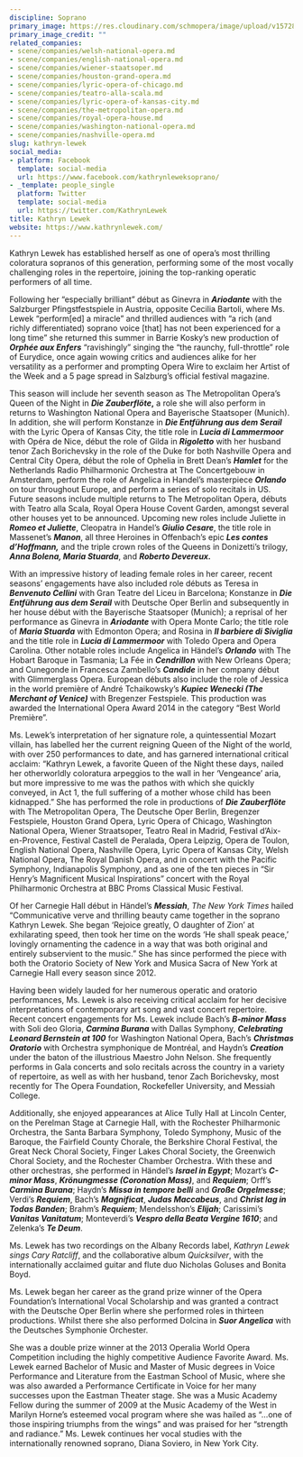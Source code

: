 ```yaml
---
discipline: Soprano
primary_image: https://res.cloudinary.com/schmopera/image/upload/v1572812052/media/2019/11/Kathryn_Lewek_WEB_SMALL-15_qx7jid.jpg
primary_image_credit: ""
related_companies:
- scene/companies/welsh-national-opera.md
- scene/companies/english-national-opera.md
- scene/companies/wiener-staatsoper.md
- scene/companies/houston-grand-opera.md
- scene/companies/lyric-opera-of-chicago.md
- scene/companies/teatro-alla-scala.md
- scene/companies/lyric-opera-of-kansas-city.md
- scene/companies/the-metropolitan-opera.md
- scene/companies/royal-opera-house.md
- scene/companies/washington-national-opera.md
- scene/companies/nashville-opera.md
slug: kathryn-lewek
social_media:
- platform: Facebook
  template: social-media
  url: https://www.facebook.com/kathrynleweksoprano/
- _template: people_single
  platform: Twitter
  template: social-media
  url: https://twitter.com/KathrynLewek
title: Kathryn Lewek
website: https://www.kathrynlewek.com/
---
```

Kathryn Lewek has established herself as one of opera’s most thrilling coloratura sopranos of this generation, performing some of the most vocally challenging roles in the repertoire, joining the top-ranking operatic performers of all time.

Following her “especially brilliant” début as Ginevra in **_Ariodante_** with the Salzburger Pfingstfestspiele in Austria, opposite Cecilia Bartoli, where Ms. Lewek “perform\[ed\] a miracle” and thrilled audiences with “a rich (and richly differentiated) soprano voice \[that\] has not been experienced for a long time” she returned this summer in Barrie Kosky’s new production of **_Orphée aux Enfers_** “ravishingly” singing the “the raunchy, full-throttle” role of Eurydice, once again wowing critics and audiences alike for her versatility as a performer and prompting Opera Wire to exclaim her Artist of the Week and a 5 page spread in Salzburg’s official festival magazine.

This season will include her seventh season as The Metropolitan Opera’s Queen of the Night in **_Die Zauberflöte_,** a role she will also perform in returns to Washington National Opera and Bayerische Staatsoper (Munich). In addition, she will perform Konstanze in **_Die Entführung aus dem Serail_** with the Lyric Opera of Kansas City, the title role in **_Lucia di Lammermoor_** with Opéra de Nice, début the role of Gilda in **_Rigoletto_** with her husband tenor Zach Borichevsky in the role of the Duke for both Nashville Opera and Central City Opera, début the role of Ophelia in Brett Dean’s **_Hamlet_** for the Netherlands Radio Philharmonic Orchestra at The Concertgebouw in Amsterdam, perform the role of Angelica in Handel’s masterpiece **_Orlando_** on tour throughout Europe, and perform a series of solo recitals in US. Future seasons include multiple returns to The Metropolitan Opera, débuts with Teatro alla Scala, Royal Opera House Covent Garden, amongst several other houses yet to be announced. Upcoming new roles include Juliette in **_Romeo et Juliette_**, Cleopatra in Handel’s **_Giulio Cesare_**, the title role in Massenet’s **_Manon_**, all three Heroines in Offenbach’s epic **_Les contes d’Hoffmann,_** and the triple crown roles of the Queens in Donizetti’s trilogy, **_Anna Bolena, Maria Stuarda_**, and **_Roberto Devereux._**

With an impressive history of leading female roles in her career, recent seasons’ engagements have also included role débuts as Teresa in **_Benvenuto Cellini_** with Gran Teatre del Liceu in Barcelona; Konstanze in **_Die Entführung aus dem Serail_** with Deutsche Oper Berlin and subsequently in her house début with the Bayerische Staatsoper (Munich); a reprisal of her performance as Ginevra in **_Ariodante_** with Opera Monte Carlo; the title role of **_Maria Stuarda_** with Edmonton Opera; and Rosina in **_Il barbiere di Siviglia_** and the title role in **_Lucia di Lammermoor_** with Toledo Opera and Opera Carolina. Other notable roles include Angelica in Händel’s **_Orlando_** with The Hobart Baroque in Tasmania; La Fée in **_Cendrillon_** with New Orleans Opera; and Cunegonde in Francesca Zambello’s **_Candide_** in her company début with Glimmerglass Opera. European débuts also include the role of Jessica in the world première of André Tchaikowsky’s **_Kupiec Wenecki (The Merchant of Venice)_** with Bregenzer Festspiele. This production was awarded the International Opera Award 2014 in the category “Best World Première”.

Ms. Lewek’s interpretation of her signature role, a quintessential Mozart villain, has labelled her the current reigning Queen of the Night of the world, with over 250 performances to date, and has garnered international critical acclaim: “Kathryn Lewek, a favorite Queen of the Night these days, nailed her otherworldly coloratura arpeggios to the wall in her ‘Vengeance’ aria, but more impressive to me was the pathos with which she quickly conveyed, in Act 1, the full suffering of a mother whose child has been kidnapped.” She has performed the role in productions of **_Die Zauberflöte_** with The Metropolitan Opera, The Deutsche Oper Berlin, Bregenzer Festspiele, Houston Grand Opera, Lyric Opera of Chicago, Washington National Opera, Wiener Straatsoper, Teatro Real in Madrid, Festival d’Aix-en-Provence, Festival Castell de Peralada, Opera Leipzig, Opera de Toulon, English National Opera, Nashville Opera, Lyric Opera of Kansas City, Welsh National Opera, The Royal Danish Opera, and in concert with the Pacific Symphony, Indianapolis Symphony, and as one of the ten pieces in “Sir Henry’s Magnificent Musical Inspirations” concert with the Royal Philharmonic Orchestra at BBC Proms Classical Music Festival.

Of her Carnegie Hall début in Händel’s **_Messiah_**, _The_ _New York Times_ hailed “Communicative verve and thrilling beauty came together in the soprano Kathryn Lewek. She began ‘Rejoice greatly, O daughter of Zion’ at exhilarating speed, then took her time on the words ‘He shall speak peace,’ lovingly ornamenting the cadence in a way that was both original and entirely subservient to the music.” She has since performed the piece with both the Oratorio Society of New York and Musica Sacra of New York at Carnegie Hall every season since 2012.

Having been widely lauded for her numerous operatic and oratorio performances, Ms. Lewek is also receiving critical acclaim for her decisive interpretations of contemporary art song and vast concert repertoire. Recent concert engagements for Ms. Lewek include Bach’s **_B-minor Mass_** with Soli deo Gloria, **_Carmina Burana_** with Dallas Symphony, **_Celebrating Leonard Bernstein at 100_** for Washington National Opera, Bach’s **_Christmas Oratorio_** with Orchestra symphonique de Montréal, and Haydn’s **_Creation_** under the baton of the illustrious Maestro John Nelson. She frequently performs in Gala concerts and solo recitals across the country in a variety of repertoire, as well as with her husband, tenor Zach Borichevsky, most recently for The Opera Foundation, Rockefeller University, and Messiah College.

Additionally, she enjoyed appearances at Alice Tully Hall at Lincoln Center, on the Perelman Stage at Carnegie Hall, with the Rochester Philharmonic Orchestra, the Santa Barbara Symphony, Toledo Symphony, Music of the Baroque, the Fairfield County Chorale, the Berkshire Choral Festival, the Great Neck Choral Society, Finger Lakes Choral Society, the Greenwich Choral Society, and the Rochester Chamber Orchestra. With these and other orchestras, she performed in Händel’s **_Israel in Egypt_**; Mozart’s **_C-minor Mass_**, **_Krönungmesse (Coronation Mass)_**, and **_Requiem_**; Orff’s **_Carmina Burana_**; Haydn’s **_Missa in tempore belli_** and **_Große Orgelmesse_**; Verdi’s **_Requiem_**, Bach’s **_Magnificat_**, **_Judas Maccabeus_**, and **_Christ lag in Todas Banden_**; Brahm’s **_Requiem_**; Mendelsshon’s **_Elijah_**; Carissimi’s **_Vanitas Vanitatum_**; Monteverdi’s **_Vespro della Beata Vergine 1610_**; and Zelenka’s **_Te Deum_**.

Ms. Lewek has two recordings on the Albany Records label, _Kathryn Lewek sings Cary Ratcliff_, and the collaborative album _Quicksilver_, with the internationally acclaimed guitar and flute duo Nicholas Goluses and Bonita Boyd.

Ms. Lewek began her career as the grand prize winner of the Opera Foundation’s International Vocal Scholarship and was granted a contract with the Deutsche Oper Berlin where she performed roles in thirteen productions. Whilst there she also performed Dolcina in **_Suor Angelica_** with the Deutsches Symphonie Orchester.

She was a double prize winner at the 2013 Operalia World Opera Competition including the highly competitive Audience Favorite Award. Ms. Lewek earned Bachelor of Music and Master of Music degrees in Voice Performance and Literature from the Eastman School of Music, where she was also awarded a Performance Certificate in Voice for her many successes upon the Eastman Theater stage. She was a Music Academy Fellow during the summer of 2009 at the Music Academy of the West in Marilyn Horne’s esteemed vocal program where she was hailed as “…one of those inspiring triumphs from the wings” and was praised for her “strength and radiance.” Ms. Lewek continues her vocal studies with the internationally renowned soprano, Diana Soviero, in New York City.